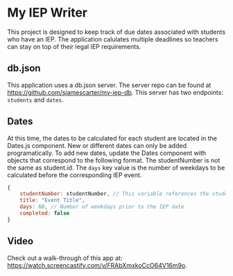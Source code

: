 # My IEP Writer

This project is designed to keep track of due dates associated with students who have an IEP. The application calulates multiple deadlines so teachers can stay on top of their legal IEP requirements.

## db.json

This application uses a db.json server. The server repo can be found at https://github.com/sjamescarter/my-iep-db. This server has two endpoints: `students` and `dates`.

## Dates

At this time, the dates to be calculated for each student are located in the Dates.js component. New or different dates can only be added programatically. To add new dates, update the Dates component with objects that correspond to the following format. The studentNumber is not the same as student.id. The `days` key value is the number of weekdays to be calculated before the corresponding IEP event. 

```js
{
    studentNumber: studentNumber, // This variable references the student
    title: "Event Title", 
    days: 60, // Number of weekdays prior to the IEP date
    completed: false
}
```

## Video

Check out a walk-through of this app at: https://watch.screencastify.com/v/FRAbXmxkoCcO64V16m9o.
